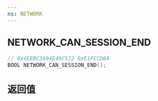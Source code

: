 ```yaml
---
ns: NETWORK
---
```

## NETWORK_CAN_SESSION_END

```c
// 0x4EEBC3694E49C572 0xE1FCCDBA
BOOL NETWORK_CAN_SESSION_END();
```


## 返回值
